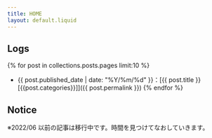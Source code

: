 ```yaml
---
title: HOME
layout: default.liquid
---
```

<h2 class="subtitle">Logs</h2>

{% for post in collections.posts.pages limit:10 %}
* {{ post.published_date | date: "%Y/%m/%d" }}：[{{ post.title }} [{{post.categories}}]]({{ post.permalink }}) 
{% endfor %}

<h2 class="subtitle">Notice</h2>

<p>※2022/06 以前の記事は移行中です。時間を見つけてなおしていきます。</p>

